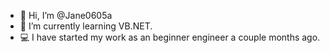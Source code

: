 - 👋 Hi, I’m @Jane0605a
- 🌱 I’m currently learning VB.NET.
- 💻 I have started my work as an beginner engineer a couple months ago.

<!---
Jane0605a/Jane0605a is a ✨ special ✨ repository because its `README.md` (this file) appears on your GitHub profile.
You can click the Preview link to take a look at your changes.
--->
